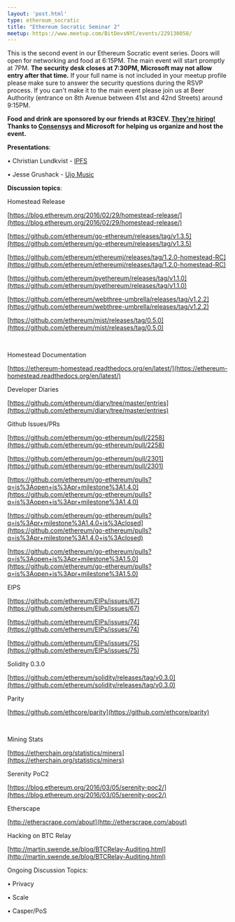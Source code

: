 ```yaml
---
layout: 'post.html'
type: ethereum_socratic
title: "Ethereum Socratic Seminar 2"
meetup: https://www.meetup.com/BitDevsNYC/events/229130058/
---
```


This is the second event in our Ethereum Socratic event series. Doors will open for networking and food at 6:15PM. The main event will start promptly at 7PM. **The security desk closes at 7:30PM, Microsoft may not allow entry after that time.** If your full name is not included in your meetup profile please make sure to answer the security questions during the RSVP process. If you can't make it to the main event please join us at Beer Authority (entrance on 8th Avenue between 41st and 42nd Streets) around 9:15PM.

**Food and drink are sponsored by our friends at R3CEV. [They're hiring!](https://jobs.lever.co/r3cev.com) Thanks to [Consensys](https://consensys.net/) and Microsoft for helping us organize and host the event.**

**Presentations**:

• Christian Lundkvist - [IPFS](https://medium.com/@ConsenSys/an-introduction-to-ipfs-9bba4860abd0)

• Jesse Grushack - [Ujo Music](http://ujomusic.com/)

**Discussion topics**:

Homestead Release

[](https://blog.ethereum.org/2016/02/29/homestead-release/)[https://blog.ethereum.org/2016/02/29/homestead-release/](https://blog.ethereum.org/2016/02/29/homestead-release/)

[](https://github.com/ethereum/go-ethereum/releases/tag/v1.3.5)[https://github.com/ethereum/go-ethereum/releases/tag/v1.3.5](https://github.com/ethereum/go-ethereum/releases/tag/v1.3.5)

[](https://github.com/ethereum/ethereumj/releases/tag/1.2.0-homestead-RC)[https://github.com/ethereum/ethereumj/releases/tag/1.2.0-homestead-RC](https://github.com/ethereum/ethereumj/releases/tag/1.2.0-homestead-RC)

[](https://github.com/ethereum/pyethereum/releases/tag/v1.1.0)[https://github.com/ethereum/pyethereum/releases/tag/v1.1.0](https://github.com/ethereum/pyethereum/releases/tag/v1.1.0)

[](https://github.com/ethereum/webthree-umbrella/releases/tag/v1.2.2)[https://github.com/ethereum/webthree-umbrella/releases/tag/v1.2.2](https://github.com/ethereum/webthree-umbrella/releases/tag/v1.2.2)

[](https://github.com/ethereum/mist/releases/tag/0.5.0)[https://github.com/ethereum/mist/releases/tag/0.5.0](https://github.com/ethereum/mist/releases/tag/0.5.0)

[  
](https://github.com/ethereum/mist/releases/tag/0.5.0)

Homestead Documentation

[](https://ethereum-homestead.readthedocs.org/en/latest/)[https://ethereum-homestead.readthedocs.org/en/latest/](https://ethereum-homestead.readthedocs.org/en/latest/)

Developer Diaries

[](https://github.com/ethereum/diary/tree/master/entries)[https://github.com/ethereum/diary/tree/master/entries](https://github.com/ethereum/diary/tree/master/entries)

Github Issues/PRs

[</a>](https://github.com/ethereum/go-ethereum/pull/2258)

[](https://github.com/ethereum/go-ethereum/pull/2258)

[<a href="https://github.com/ethereum/go-ethereum/pull/2258">](https://github.com/ethereum/go-ethereum/pull/2258)[https://github.com/ethereum/go-ethereum/pull/2258](https://github.com/ethereum/go-ethereum/pull/2258)

[](https://github.com/ethereum/go-ethereum/pull/2301)[https://github.com/ethereum/go-ethereum/pull/2301](https://github.com/ethereum/go-ethereum/pull/2301)

[](https://github.com/ethereum/go-ethereum/pulls?q=is%3Aopen+is%3Apr+milestone%3A1.4.0)[https://github.com/ethereum/go-ethereum/pulls?q=is%3Aopen+is%3Apr+milestone%3A1.4.0](https://github.com/ethereum/go-ethereum/pulls?q=is%3Aopen+is%3Apr+milestone%3A1.4.0)

[](https://github.com/ethereum/go-ethereum/pulls?q=is%3Apr+milestone%3A1.4.0+is%3Aclosed)[https://github.com/ethereum/go-ethereum/pulls?q=is%3Apr+milestone%3A1.4.0+is%3Aclosed](https://github.com/ethereum/go-ethereum/pulls?q=is%3Apr+milestone%3A1.4.0+is%3Aclosed)

[](https://github.com/ethereum/go-ethereum/pulls?q=is%3Aopen+is%3Apr+milestone%3A1.5.0)[https://github.com/ethereum/go-ethereum/pulls?q=is%3Aopen+is%3Apr+milestone%3A1.5.0](https://github.com/ethereum/go-ethereum/pulls?q=is%3Aopen+is%3Apr+milestone%3A1.5.0)

EIPS

[](https://github.com/ethereum/EIPs/issues/67)[https://github.com/ethereum/EIPs/issues/67](https://github.com/ethereum/EIPs/issues/67)

[](https://github.com/ethereum/EIPs/issues/74)[https://github.com/ethereum/EIPs/issues/74](https://github.com/ethereum/EIPs/issues/74)

[](https://github.com/ethereum/EIPs/issues/75)[https://github.com/ethereum/EIPs/issues/75](https://github.com/ethereum/EIPs/issues/75)

Solidity 0.3.0

[](https://github.com/ethereum/solidity/releases/tag/v0.3.0)[https://github.com/ethereum/solidity/releases/tag/v0.3.0](https://github.com/ethereum/solidity/releases/tag/v0.3.0)

Parity

[](https://github.com/ethcore/parity)[https://github.com/ethcore/parity](https://github.com/ethcore/parity)

[  
](https://github.com/ethcore/parity)

Mining Stats

[](https://etherchain.org/statistics/miners)[https://etherchain.org/statistics/miners](https://etherchain.org/statistics/miners)

Serenity PoC2

[](https://blog.ethereum.org/2016/03/05/serenity-poc2/)[https://blog.ethereum.org/2016/03/05/serenity-poc2/](https://blog.ethereum.org/2016/03/05/serenity-poc2/)

Etherscape

[](http://etherscrape.com/about)[http://etherscrape.com/about](http://etherscrape.com/about)

Hacking on BTC Relay

[](http://martin.swende.se/blog/BTCRelay-Auditing.html)[http://martin.swende.se/blog/BTCRelay-Auditing.html](http://martin.swende.se/blog/BTCRelay-Auditing.html)

<a href="http://martin.swende.se/blog/BTCRelay-Auditing.html"></a>

Ongoing Discussion Topics:

• Privacy

• Scale

• Casper/PoS
